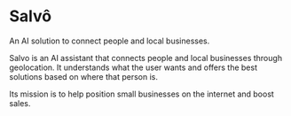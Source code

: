 # Salvô
An AI solution to connect people and local businesses.

Salvo is an AI assistant that connects people and local businesses through geolocation. It understands what the user wants and offers the best solutions based on where that person is.

Its mission is to help position small businesses on the internet and boost sales.
